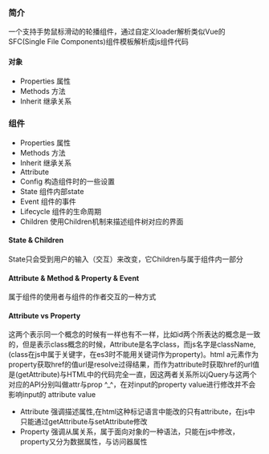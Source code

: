 ### 简介
一个支持手势鼠标滑动的轮播组件，通过自定义loader解析类似Vue的SFC(Single File Components)组件模板解析成js组件代码

#### 对象
- Properties 属性
- Methods 方法
- Inherit 继承关系

### 组件
- Properties 属性
- Methods 方法
- Inherit 继承关系
- Attribute
- Config 构造组件时的一些设置
- State 组件内部state
- Event 组件的事件
- Lifecycle 组件的生命周期
- Children 使用Children机制来描述组件树对应的界面

#### State & Children
State只会受到用户的输入（交互）来改变，它Children与属于组件内一部分

#### Attribute & Method & Property & Event
属于组件的使用者与组件的作者交互的一种方式

#### Attribute vs Property
这两个表示同一个概念的时候有一样也有不一样，比如id两个所表达的概念是一致的，但是表示class概念的时候，Attribute是名字class，而js名字是className,(class在js中属于关键字，在es3时不能用关键词作为property)。html a元素作为property获取href的值url是resolve过得结果，而作为attribute时获取href的url值是(getAttribute)与HTML中的代码完全一直，因这两者关系所以jQuery与这两个对应的API分别叫做attr与prop ^_^，在对input的property value进行修改并不会影响input的 attribute value
- Attribute
强调描述属性,在html这种标记语言中能改的只有attribute，在js中只能通过getAttribute与setAttribute修改
- Property
强调从属关系，属于面向对象的一种语法，只能在js中修改，property又分为数据属性，与访问器属性


